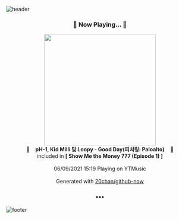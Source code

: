 ![header](https://capsule-render.vercel.app/api?type=wave&height=170&section=header&text=Hi.%20I'm%20SHIFT&fontColor=090707&fontAlignX=45&fontAlignY=65&fontSize=100)

<h3 align="center">🎵 Now Playing... 🎵</h3>
<p align="center">
  <a href="https://music.youtube.com/watch?v=HhWAQDZX-Vg">
    <img width="300" src="https://lh3.googleusercontent.com/SVMhF7tn1KsFPTCiCKEt4Lh65HZnkZt7ZULGKY7Sa2bKIzDHMRlHQC_7OL4KFADjcjry7XD34Hm9-Xy9ww">
  </a>
  <br>
  🎵&nbsp&nbsp&nbsp <b>pH-1, Kid Milli 및 Loopy - Good Day(피처링: Paloalto)</b> &nbsp&nbsp&nbsp🎵
  <br>
  included in <b>[ Show Me the Money 777 (Episode 1) ]</b>
  
  <br />
  <br />
  06/09/2021 15:19 Playing on YTMusic
  <br />
  <br />
  Generated with <a href="https://github.com/20chan/github-now">20chan/github-now</a>
</p>

<h3 align="center">•••</h3>

![footer](https://capsule-render.vercel.app/api?type=wave&height=150&section=footer)
